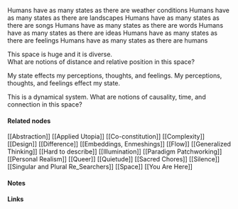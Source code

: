 ---
---

Humans have as many states as there are weather conditions
Humans have as many states as there are landscapes
Humans have as many states as there are songs
Humans have as many states as there are words
Humans have as many states as there are ideas
Humans have as many states as there are feelings
Humans have as many states as there are humans

This space is huge and it is diverse.  
What are notions of distance and relative position in this space?

My state effects my perceptions, thoughts, and feelings. My perceptions, thoughts, and feelings effect my state. 

This is a dynamical system. 
What are notions of causality, time, and connection in this space?


#### Related nodes

[[Abstraction]]
[[Applied Utopia]]
[[Co-constitution]]
[[Complexity]]
[[Design]]
[[Difference]]
[[Embeddings, Enmeshings]]
[[Flow]]
[[Generalized Thinking]]
[[Hard to describe]]
[[Illumination]]
[[Paradigm Patchworking]]
[[Personal Realism]]
[[Queer]]
[[Quietude]]
[[Sacred Chores]]
[[Silence]]
[[Singular and Plural Re_Searchers]]
[[Space]]
[[You Are Here]]



#### Notes





#### Links